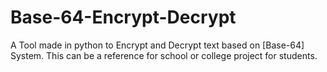 # Base-64-Encrypt-Decrypt
A Tool made in python to Encrypt and Decrypt text based on [Base-64] System. This can be a reference for school or college project for students. 
